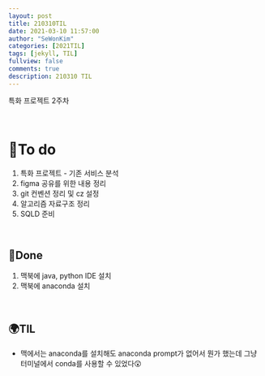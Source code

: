 ```yaml
---
layout: post
title: 210310TIL 
date: 2021-03-10 11:57:00
author: "SeWonKim"
categories: [2021TIL]
tags: [jekyll, TIL]
fullview: false
comments: true
description: 210310 TIL
---
```


특화 프로젝트 2주차 

&nbsp;
&nbsp;

# 🌱To do

1. 특화 프로젝트 - 기존 서비스 분석
2. figma 공유를 위한 내용 정리
3. git 컨벤션 정리 및 cz 설정
4. 알고리즘 자료구조 정리
5. SQLD 준비
   
&nbsp;
&nbsp;

## 🌳Done

1. 맥북에 java, python IDE 설치
2. 맥북에 anaconda 설치

&nbsp;
&nbsp;

## 🌍TIL

- 맥에서는 anaconda를 설치해도 anaconda prompt가 없어서 뭔가 했는데 그냥 터미널에서 conda를 사용할 수 있었다😲
